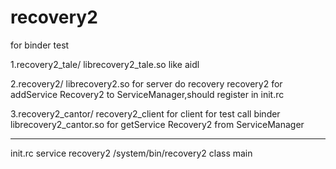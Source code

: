 # recovery2
for binder test

1.recovery2_tale/
librecovery2_tale.so      like aidl

2.recovery2/
librecovery2.so           for server do recovery
recovery2                 for addService Recovery2 to ServiceManager,should register in init.rc

3.recovery2_cantor/
recovery2_client          for client for test call binder
librecovery2_cantor.so    for getService Recovery2 from ServiceManager

--------------
init.rc 
service recovery2 /system/bin/recovery2
    class main
